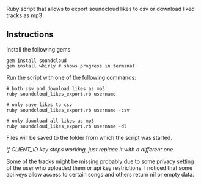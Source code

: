 Ruby script that allows to export soundcloud likes to csv or download liked tracks as mp3

## Instructions

Install the following gems
```
gem install soundcloud
gem install whirly # shows progress in terminal
```

Run the script with one of the following commands:

```
# both csv and download likes as mp3
ruby soundcloud_likes_export.rb username

# only save likes to csv
ruby soundcloud_likes_export.rb username -csv

# only download all likes as mp3
ruby soundcloud_likes_export.rb username -dl
```

Files will be saved to the folder from which the script was started.

*If CLIENT_ID key stops working, just replace it with a different one.*

Some of the tracks might be missing probably due to some privacy setting of the user who uploaded them or api key restrictions.
I noticed that some api keys allow access to certain songs and others return nil or empty data.
